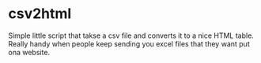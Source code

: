 # csv2html

Simple little script that takse a csv file and converts it to a nice HTML table. Really handy when people keep sending you excel files that they want put ona website.
